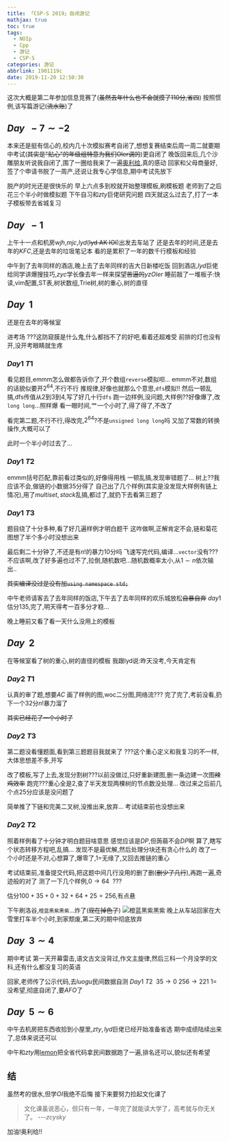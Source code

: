 ```yaml
---
title: 「CSP-S 2019」自闭游记
mathjax: true
toc: true
tags:
  - NOIp
  - Cpp
  - 游记
  - CSP-S
categories: 游记
abbrlink: 1901119c
date: 2019-11-20 12:50:30
---
```


这次大概是第二年参加信息竞赛了(~~虽然去年什么也不会就摸了110分,省四~~)
按照惯例,该写篇游记(~~流水账~~)了

<!--more-->

## $Day\ \  -7\sim -2$

本来还是挺有信心的,校内几十次模拟赛考自闭了,想想复赛结束后周一周二就要期中考试(~~其实是"贴心"的年级组特意为我们OIer调的~~)更自闭了
晚饭回来后,几个沙雕朋友听说我自闭了,围了一圈给我来了一遍[奥利给](https://www.bilibili.com/video/av53058902?from=search&seid=3943401388874538351),真的感动
回家和父母商量好,签了个申请书脱了一周产,还说让我专心学信息,期中考试先放下

脱产的时光还是很快乐的
早上六点多到校就开始整理模板,刷模板题
老师到了之后花三个半小时做模拟题
下午自习和$zty$巨佬研究问题
四天就这么过去了,打了一本子模板带去省城复习

## $Day\ \ -1$

上午十一点和机房$wjh$,$mjc$,$lyd$(~~lyd AK IOI~~)出发去车站了
还是去年的时间,还是去年的$KFC$,还是去年的垃圾笔记本
看的是累积了一年的数千行模板和经验

中午到了去年同样的酒店,晚上去了去年同样的吉大日新楼吃饭
回到酒店,$lyd$巨佬给同学讲爆搜技巧,$zyc$学长像去年一样来探望~~苦逼的~~$yzOIer$
睡前敲了一堆板子:快读,vim配置,ST表,树状数组,Trie树,树的重心,树的直径

## $Day\ \ 1$

还是在去年的等候室

进考场
$???$这防窥膜是什么鬼,什么都挡不了的好吧,看着还超难受
前排的灯也没有开,没开考眼睛就生疼

### $Day1\ T1$
看见题目,emmm怎么做都告诉你了,开个数组`reverse`模拟呗...
emmm不对,数组的话貌似要开$2^64$,不行不行
推规律,好像也就那么个意思,`dfs`模拟!!
然后一顿乱搞,dfs传值从2到3到4,写了好几十行`dfs`
跑一边样例,没问题,大样例??好像爆了,改`long long`...照样爆
看一眼时间,艹一个小时了,得了得了,不改了

看完第二题,不行不行,得改完,$2^64$?不是`unsigned long long`吗
又加了常数的转换操作,大概可以了

此时一个半小时过去了...

### $Day1\ T2$
emmm括号匹配,靠前看过类似的,好像得用栈
一顿乱搞,发现审错题了...
树上??我应该不会,做链的小数据$35$分得了
自己出了几个样例(其实是没发现大样例有链上情况),用了$multiset,stack$乱搞,都过了,就扔下去看第三题了

### $Day1\ T3$
题目绕了十分多种,看了好几遍样例才明白题干
这咋做啊,正解肯定不会,链和菊花图想了半个多小时没想出来

最后剩二十分钟了,不还是有$n!$的暴力$10$分吗
飞速写完代码,编译...`vector`没有???不应该啊,改了好多遍也过不了,拉倒,随机数吧...随机数概率太小,从$1\sim n$依次输出..

~~其实编译没过是没有加`using namespace std;`~~


中午老师请客去了去年同样的饭店,下午去了去年同样的欢乐城放松~~自暴自弃~~
$day1$估分$135$,完了,明天得考一百多分才稳...

晚上睡前又看了看一天什么没用上的模板

## $Day\ \ 2$

在等候室看了树的重心,树的直径的模板
我跟lyd说:昨天没考,今天肯定有

### $Day2\ T1$
认真的审了题,想要$AC$
画了样例的图,woc二分图,网络流???
完了完了,考前没看,扔下一个$32$分$n!$暴力溜了

~~其实已经花了一个小时了~~

### $Day2\ T3$
第二题没看懂题面,看到第三题题目我就来了
$???$这个重心定义和我复习的不一样,大体思想差不多,开写

改了模板,写了上去,发现分割树???以前没做过,只好重新建图,删一条边建一次图~~辣鸡效率~~
跑完???重心全是$2$,查了半天发现两棵树的节点数没处理...
改过来之后前几个点$25$分应该是没问题了

简单推了下链和完美二叉树,没推出来,放弃...
考试结束前也没想出来

### $Day2\ T2$
照着样例看了十分钟才明白题目啥意思
感觉应该是$DP$,但蒟蒻不会$DP$啊
算了,瞎写个状态转移方程吧,乱搞...
发现不是最优解,然后处理分块还有贪心什么的
改了一个小时还是不对,心想算了,爆零了,1=无缘了,又回去推链的重心

考试结束前,准备提交代码,把这题中间几行没用的删了删(~~删少了几行~~),再跑一遍,奇迹般的对了
测了一下几个样例,$0\to 64\ \ ???$


估分$100+35+0+32+64+25=256$,有点悬

下午刷洛谷,`橙蓝黑紫黑紫`...炸了(~~现在掉色了~~)
![橙蓝黑紫黑紫](https://i0.hdslb.com/bfs/album/cc13d523f06cd8315aed8d91a83f36d030bd0b73.jpg)
晚上从车站回家在大雪里打车半个小时,到家颓废,第二天的期中彻底放弃

## $Day\ \ 3\sim 4$
期中考试
第一天开幕雷击,语文古文没背过,作文主旋律,然后三科一个月没学的文科,还有什么都没复习的英语

回家,老师传了公示代码,去$luogu$民间数据自测
$Day1\ T2\ \ 35\to 0\ 256\to 221$ 1=没希望,彻底自闭了,要$AFO$了

## $Day\ \ 5\sim 6$
中午去机房把东西收拾到小屋里,$zty,lyd$巨佬已经开始准备省选
期中成绩陆续出来了,总体来说还可以

中午和$zty$用[lemon](https://github.com/Sojiv/Project_lemon)把全省代码拿民间数据跑了一遍,排名还可以,貌似还有希望

## 结
虽然考的很水,但学$OI$我绝不后悔
接下来要努力捡起文化课了
> 文化课虽说恶心，但只有一年，一年完了就能读大学了，高考就与你无关了。 ---$zcysky$

加油!奥利给!!